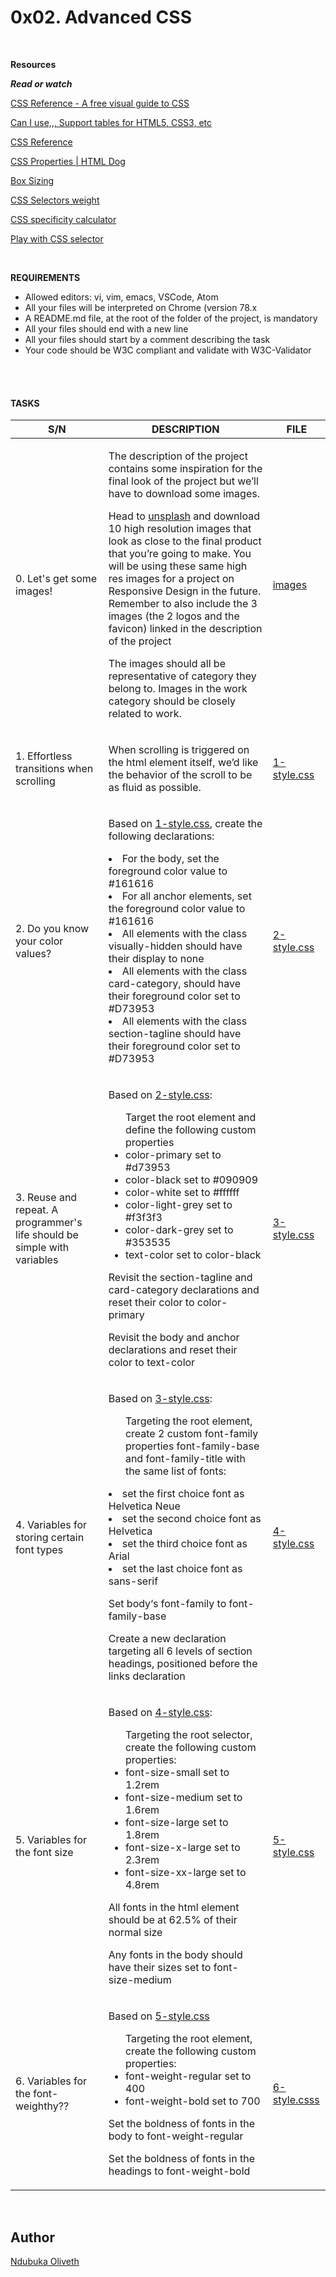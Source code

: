 <h1>0x02. Advanced CSS</h1>

<br>

**Resources**

<em><strong>Read or watch</em></strong>

[CSS Reference - A free visual guide to CSS](https://cssreference.io/)

[Can I use,,, Support tables for HTML5, CSS3, etc](https://caniuse.com/)

[CSS Reference](http://ref.openweb.io/CSS/)

[CSS Properties | HTML Dog](https://htmldog.com/references/css/properties/)

[Box Sizing](https://css-tricks.com/box-sizing/)


[CSS Selectors weight](https://www.standardista.com/wp-content/uploads/2012/01/specificity3.pdf)

[CSS specificity calculator](https://www.codecaptain.io/tools/css-specificity-calculator)

[Play with CSS selector](https://frontend30.com/css-selectors-cheatsheet/)

<br>

**REQUIREMENTS**


- Allowed editors: vi, vim, emacs, VSCode, Atom
- All your files will be interpreted on Chrome (version 78.x
- A README.md file, at the root of the folder of the project, is mandatory
- All your files should end with a new line
- All your files should start by a comment describing the task
- Your code should be W3C compliant and validate with W3C-Validator


<br>
<br>



<h4> TASKS</h4>

| S/N | DESCRIPTION | FILE |
|---- | ----------- | ---- |
|0. Let's get some images! |<p>The description of the project contains some inspiration for the final look of the project but we’ll have to download some images.</p> <p>Head to [unsplash](https://unsplash.com/) and download 10 high resolution images that look as close to the final product that you’re going to make. You will be using these same high res images for a project on Responsive Design in the future. Remember to also include the 3 images (the 2 logos and the favicon) linked in the description of the project</p><p>The images should all be representative of category they belong to. Images in the work category should be closely related to work.</p>|[images](https://github.com/Oliveth96/alx-frontend/tree/main/0x02-CSS_advanced/images/)|
| 1. Effortless transitions when scrolling |<p>When scrolling is triggered on the html element itself, we’d like the behavior of the scroll to be as fluid as possible.</p>| [1-style.css](https://github.com/Oliveth96/alx-frontend/tree/main/0x02-CSS_advanced/styles/1-style.css) |
|2. Do you know your color values? |<p>Based on [1-style.css](https://github.com/Oliveth96/alx-frontend/tree/main/0x02-CSS_advanced/1-style.css), create the following declarations:<li>For the body, set the foreground color value to #161616</li><li>For all anchor elements, set the foreground color value to #161616</li><li>All elements with the class visually-hidden should have their display to none</li><li>All elements with the class card-category, should have their foreground color set to #D73953</li><li>All elements with the class section-tagline should have their foreground color set to #D73953</li></p>|[2-style.css](https://github.com/Oliveth96/alx-frontend/tree/main/0x02-CSS_advanced/styles/2-style.css)|
|3. Reuse and repeat. A programmer's life should be simple with variables | <p>Based on [2-style.css](https://github.com/Oliveth96/alx-frontend/tree/main/0x02-CSS_advanced/styles/2-style.css): <ul>Target the root element and define the following custom properties<li>color-primary set to #d73953</li><li>color-black set to #090909</li><li>color-white set to #ffffff</li><li>color-light-grey set to #f3f3f3</li><li>color-dark-grey set to #353535</li><li>text-color set to color-black</li></ul></p> <p>Revisit the section-tagline and card-category declarations and reset their color to color-primary</p><p>Revisit the body and anchor declarations and reset their color to text-color</p>|[3-style.css](https://github.com/Oliveth96/alx-frontend/tree/main/0x02-CSS_advanced/styles/3-style.css)|
|4. Variables for storing certain font types | <p>Based on [3-style.css](https://github.com/Oliveth96/alx-frontend/tree/main/0x02-CSS_advanced/styles/3-style.css): <ul>Targeting the root element, create 2 custom font-family properties font-family-base and font-family-title with the same list of fonts:</ul><li>set the first choice font as Helvetica Neue</li><li>set the second choice font as Helvetica</li><li>set the third choice font as Arial</li><li>set the last choice font as sans-serif</li></ul></p> <p>Set body‘s font-family to font-family-base</p><p>Create a new declaration targeting all 6 levels of section headings, positioned before the links declaration</p>|[4-style.css](https://github.com/Oliveth96/alx-frontend/tree/main/0x02-CSS_advanced/styles/4-style.css) |
|5. Variables for the font size |<p>Based on [4-style.css](https://github.com/Oliveth96/alx-frontend/tree/main/0x02-CSS_advanced/styles/4-style.css): <ul>Targeting the root selector, create the following custom properties:<li>font-size-small set to 1.2rem</li><li>font-size-medium set to 1.6rem</li><li>font-size-large set to 1.8rem</li><li>font-size-x-large set to 2.3rem</li><li>font-size-xx-large set to 4.8rem</li></ul></p><p>All fonts in the html element should be at 62.5% of their normal size</p><p>Any fonts in the body should have their sizes set to font-size-medium</p>| [5-style.css](https://github.com/Oliveth96/0x02-CSS_advanced/styles/5-style.css) |
|6. Variables for the font-weighthy?? |<p>Based on [5-style.css](https://github.com/Oliveth96/0x02-CSS_advanced/styles/5-style.css) <ul>Targeting the root element, create the following custom properties:<li>font-weight-regular set to 400</li><li>font-weight-bold set to 700</li></ul></p><p>Set the boldness of fonts in the body to font-weight-regular</p><p>Set the boldness of fonts in the headings to font-weight-bold</p>| [6-style.csss](https://github.com/Oliveth96/alx-frontend/tree/main/0x02-CSS_advanced/styles/6-style.css)|


<br>
<h2>Author</h2>

[Ndubuka Oliveth](https://github.com/Oliveth96)